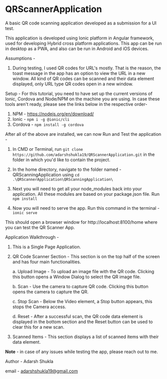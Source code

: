 # QRScannerApplication

 A basic QR code scanning application developed as a submission for a UI test. 
 
 This application is developed using Ionic platform in Angular framework, used for developing Hybrid cross platform applications. 
 This app can be run in desktop as a PWA, and also can be run in  Android and iOS devices. 

Assumptions - 
1. During testing, I used QR codes for URL's mostly. That is the reason, the toast message in the app has an option to view the URL in a new window. All kind of QR codes can be scanned and their data element displayed, only URL type QR codes open in a new window.

Setup -
For this tutorial, you need to have set up the current versions of Ionic, Cordova and Node/NPM on the machine you are using. In case these tools aren't ready, please see the links below in the respective order-
1. NPM - https://nodejs.org/en/download/
2. Ionic - ```npm i -g @ionic/cli```
3. Cordova - ```npm install -g cordova```

After all of the above are installed, we can now Run and Test the application -
1. In CMD or Terminal, run ```git clone https://github.com/adarshshukla19/QRScannerApplication.git``` in the folder in which you'd like to contain the project.
2. In the home directory, navigate to the folder named - QRScanningApplication using 
  ```cd .\QRScannerApplication\QRScanningApplication\```
4. Next you will need to get all your node_modules back into your application. All these modules are based on your package.json file. Run 
  ```npm install```

4. Now you will need to serve the app. Run this command in the terminal -
  ```ionic serve```

This should open a browser window for http://localhost:8100/home where you can test the QR Scanner App. 

Application Walkthrough -
1. This is a Single Page Application. 
2. QR Code Scanner Section - This section is on the top half of the screen and has four main functionalities. 

    a. Upload Image - To upload an image file with the QR code. Clicking this button opens a Window Dialog to select the QR image file.

    b. Scan - Use the camera to capture QR code. Clicking this button opens the camera to capture the QR. 
    
    c. Stop Scan - Below the Video element, a Stop button appears, this stops the Camera access. 
    
    d. Reset - After a successful scan, the QR code data element is displayed in the bottom section and the Reset button can be used to clear this for a new scan. 

3. Scanned Items - This section displays a list of scanned items with their data element. 

**Note** - in case of any issues while testing the app, please reach out to me.

Author - Adarsh Shukla

email -  adarshshukla19@gmail.com
